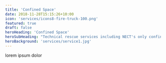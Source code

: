 ```yaml
---
title: 'Confined Space'
date: 2018-11-28T15:15:26+10:00
icon: 'services/icons8-fire-truck-100.png'
featured: true
draft: false
heroHeading: 'Confined Space'
heroSubHeading: "Technical rescue services including NECT's only confined space team."
heroBackground: 'services/service1.jpg'
---
```


lorem ipsum dolor
